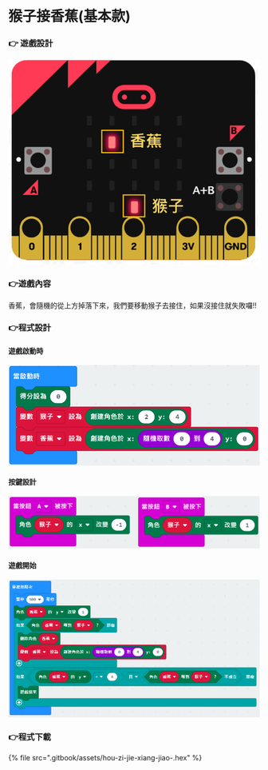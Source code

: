 # 猴子接香蕉\(基本款\)

### 👉 遊戲設計

![](.gitbook/assets/image%20%2812%29.png)

### 👉遊戲內容

香蕉，會隨機的從上方掉落下來，我們要移動猴子去接住，如果沒接住就失敗囉!!

### 👉程式設計

#### 遊戲啟動時

![](.gitbook/assets/image%20%2823%29.png)

#### 按鍵設計

![](.gitbook/assets/image%20%2818%29.png)

#### 遊戲開始

![](.gitbook/assets/image%20%2820%29.png)

### 👉程式下載

{% file src=".gitbook/assets/hou-zi-jie-xiang-jiao-.hex" %}



